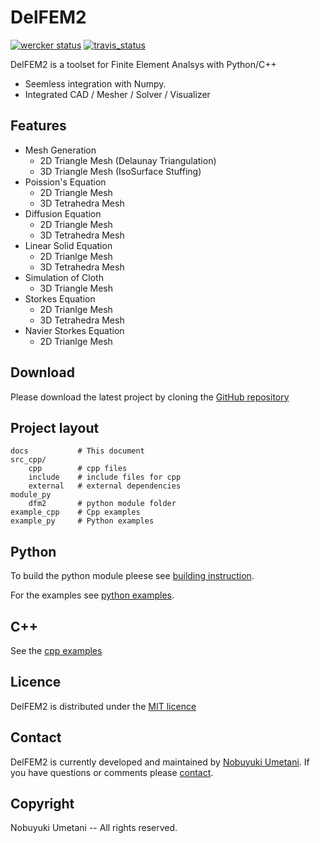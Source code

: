 # DelFEM2

[![wercker status](https://app.wercker.com/status/03b6d924ec82270e22a04c3584fbf4de/s/master "wercker status")](https://app.wercker.com/project/byKey/03b6d924ec82270e22a04c3584fbf4de) [![travis_status](https://travis-ci.org/nobuyuki83/delfem2.svg?branch=master)](https://travis-ci.org/nobuyuki83/delfem2)


DelFEM2 is a toolset for Finite Element Analsys with Python/C++

- Seemless integration with Numpy.
- Integrated CAD / Mesher / Solver / Visualizer


## Features

- Mesh Generation
	- 2D Triangle Mesh (Delaunay Triangulation)
	- 3D Triangle Mesh (IsoSurface Stuffing)
- Poission's Equation
	- 2D Triangle Mesh
	- 3D Tetrahedra Mesh
- Diffusion Equation
	- 2D Triangle Mesh
	- 3D Tetrahedra Mesh
- Linear Solid Equation
	- 2D Trianlge Mesh
	- 3D Tetrahedra Mesh
- Simulation of Cloth
	- 3D Triangle Mesh
- Storkes Equation
	- 2D Trianlge Mesh
	- 3D Tetrahedra Mesh
- Navier Storkes Equation
	- 2D Trianlge Mesh


## Download

Please download the latest project by cloning the [GitHub repository](https://github.com/nobuyuki83/delfem2)

## Project layout

    docs           # This document
    src_cpp/
        cpp        # cpp files
        include    # include files for cpp
        external   # external dependencies
    module_py
        dfm2       # python module folder
    example_cpp    # Cpp examples
    example_py     # Python examples

## Python

To build the python module pleese see [building instruction](install).

For the examples see [python examples](example_py).


## C++

See the [cpp examples](example_cpp)


## Licence

DelFEM2 is distributed under the [MIT licence](https://github.com/nobuyuki83/delfem2/blob/master/LICENSE)



## Contact

DelFEM2 is currently developed and maintained by [Nobuyuki Umetani](http://www.nobuyuki-umetani.com/). If you have questions or comments please [contact](mailto:n.umetani@gmail.com).


## Copyright

Nobuyuki Umetani -- All rights reserved.



